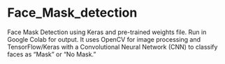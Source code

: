 # Face_Mask_detection
Face Mask Detection using Keras and pre-trained weights file. Run in Google Colab for output.
 It uses OpenCV for image processing and TensorFlow/Keras with a Convolutional Neural Network (CNN) to classify faces as “Mask” or “No Mask.”
